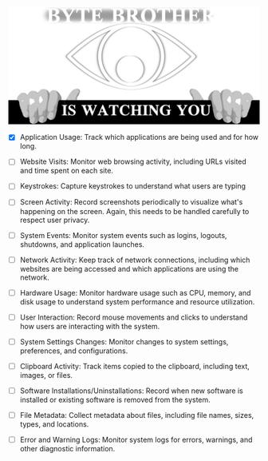 ![banner](.github/banner.png)

- [x] Application Usage: Track which applications are being used and for how long.

- [ ] Website Visits: Monitor web browsing activity, including URLs visited and time spent on each site.

- [ ] Keystrokes: Capture keystrokes to understand what users are typing

- [ ] Screen Activity: Record screenshots periodically to visualize what's happening on the screen. Again, this needs to be handled carefully to respect user privacy.

- [ ] System Events: Monitor system events such as logins, logouts, shutdowns, and application launches.

- [ ] Network Activity: Keep track of network connections, including which websites are being accessed and which applications are using the network.

- [ ] Hardware Usage: Monitor hardware usage such as CPU, memory, and disk usage to understand system performance and resource utilization.

- [ ] User Interaction: Record mouse movements and clicks to understand how users are interacting with the system.

- [ ] System Settings Changes: Monitor changes to system settings, preferences, and configurations.

- [ ] Clipboard Activity: Track items copied to the clipboard, including text, images, or files.

- [ ] Software Installations/Uninstallations: Record when new software is installed or existing software is removed from the system.

- [ ] File Metadata: Collect metadata about files, including file names, sizes, types, and locations.

- [ ] Error and Warning Logs: Monitor system logs for errors, warnings, and other diagnostic information.
